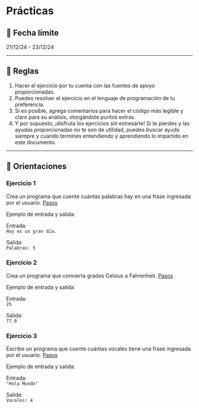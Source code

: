 # Prácticas
## 📅 Fecha límite
21/12/24 - 23/12/24

---

## 📜 Reglas
1. Hacer el ejercicio por tu cuenta con las fuentes de apoyo proporcionadas.
2. Puedes resolver el ejercicio en el lenguaje de programación de tu preferencia.
3. Si es posible, agrega comentarios para hacer el código más legible y claro para su análisis, otorgándote puntos extras.
4. Y por supuesto, ¡disfruta los ejercicios sin estresarte! Si te pierdes y las ayudas proporcionadas no te son de utilidad, puedes buscar ayuda siempre y cuando termines entendiendo y aprendiendo lo impartido en este documento.

---

## 🧩 Orientaciones

### Ejercicio 1
Crea un programa que cuente cuántas palabras hay en una frase ingresada por el usuario.
[Pasos](https://github.com/Cuban-Devs/Practicas/blob/main/HELPER.md#pasos-ejercicio-1-)

Ejemplo de entrada y salida:  

Entrada:  
`Hoy es un gran día.`

Salida:  
`Palabras: 5`

### Ejercicio 2
Crea un programa que convierta grados Celsius a Fahrenheit.
[Pasos](https://github.com/Cuban-Devs/Practicas/blob/main/HELPER.md#pasos-ejercicio-2-%EF%B8%8F)

Ejemplo de entrada y salida:  

Entrada:   
`25`

Salida:   
`77.0`

### Ejercicio 3
Escribe un programa que cuente cuántas vocales tiene una frase ingresada por el usuario.
[Pasos](https://github.com/Cuban-Devs/Practicas/blob/main/HELPER.md#pasos-ejercicio-3-)

Ejemplo de entrada y salida:

Entrada:  
`"Hola Mundo"`

Salida:  
`Vocales: 4`
